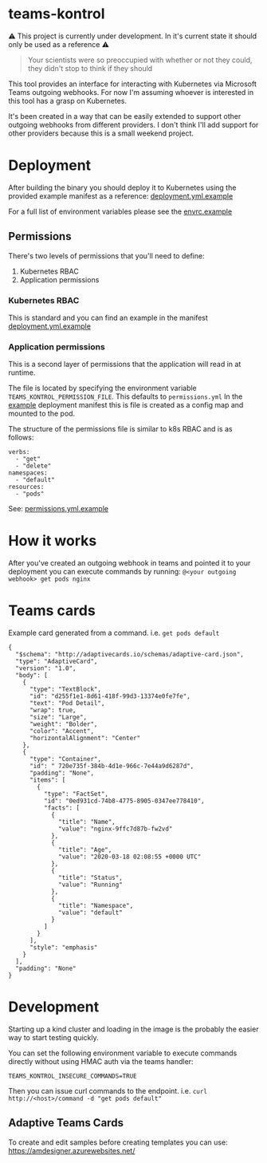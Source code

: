 # teams-kontrol

:warning: This project is currently under development. In it's current state it should only be used as a reference :warning:

> Your scientists were so preoccupied with whether or not they could, they didn't stop to think if they should

This tool provides an interface for interacting with Kubernetes via Microsoft Teams outgoing webhooks.
For now I'm assuming whoever is interested in this tool has a grasp on Kubernetes.

It's been created in a way that can be easily extended to support other outgoing webhooks from different providers.
I don't think I'll add support for other providers because this is a small weekend project.

# Deployment
After building the binary you should deploy it to Kubernetes using the provided example manifest as a reference:
[deployment.yml.example](deployment.yml)

For a full list of environment variables please see the [envrc.example](envrc.example)

## Permissions
There's two levels of permissions that you'll need to define:
1. Kubernetes RBAC
2. Application permissions

### Kubernetes RBAC
This is standard and you can find an example in the manifest [deployment.yml.example](deployment.yml)

### Application permissions
This is a second layer of permissions that the application will read in at runtime.

The file is located by specifying the environment variable `TEAMS_KONTROL_PERMISSION_FILE`. This defaults to `permissions.yml`
In the [example](deployment.yml) deployment manifest this is file is created as a config map and mounted to the pod.

The structure of the permissions file is similar to k8s RBAC and is as follows:

```
verbs:
  - "get"
  - "delete"
namespaces:
  - "default"
resources:
  - "pods"
```
See: [permissions.yml.example](permissions.yml.example)

# How it works

After you've created an outgoing webhook in teams and pointed it to your deployment you can execute commands by running:
`@<your outgoing webhook> get pods nginx`

# Teams cards

Example card generated from a command. i.e. `get pods default`
```
{
  "$schema": "http://adaptivecards.io/schemas/adaptive-card.json",
  "type": "AdaptiveCard",
  "version": "1.0",
  "body": [
    {
      "type": "TextBlock",
      "id": "d255f1e1-8d61-418f-99d3-13374e0fe7fe",
      "text": "Pod Detail",
      "wrap": true,
      "size": "Large",
      "weight": "Bolder",
      "color": "Accent",
      "horizontalAlignment": "Center"
    },
    {
      "type": "Container",
      "id": " 720e735f-384b-4d1e-966c-7e44a9d6287d",
      "padding": "None",
      "items": [
        {
          "type": "FactSet",
          "id": "0ed931cd-74b8-4775-8905-0347ee778410",
          "facts": [
            {
              "title": "Name",
              "value": "nginx-9ffc7d87b-fw2vd"
            },
            {
              "title": "Age",
              "value": "2020-03-18 02:08:55 +0000 UTC"
            },
            {
              "title": "Status",
              "value": "Running"
            },
            {
              "title": "Namespace",
              "value": "default"
            }
          ]
        }
      ],
      "style": "emphasis"
    }
  ],
  "padding": "None"
}

```

# Development

Starting up a kind cluster and loading in the image is the probably the easier way to start testing quickly.

You can set the following environment variable to execute commands directly without using HMAC auth via the teams handler:

`TEAMS_KONTROL_INSECURE_COMMANDS=TRUE`

Then you can issue curl commands to the endpoint. i.e. `curl http://<host>/command -d "get pods default"`

## Adaptive Teams Cards
To create and edit samples before creating templates you can use: https://amdesigner.azurewebsites.net/
